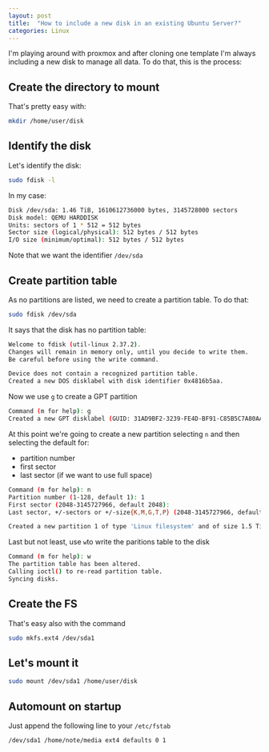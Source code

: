 ```yaml
---
layout: post
title:  "How to include a new disk in an existing Ubuntu Server?"
categories: Linux
---
```


I'm playing around with proxmox and after cloning one template I'm always including a new disk to manage all data. To do that, this is the process:

## Create the directory to mount

That's pretty easy with:

``` bash
mkdir /home/user/disk
```

## Identify the disk

Let's identify the disk:

``` bash
sudo fdisk -l
```

In my case:

``` bash
Disk /dev/sda: 1.46 TiB, 1610612736000 bytes, 3145728000 sectors
Disk model: QEMU HARDDISK
Units: sectors of 1 * 512 = 512 bytes
Sector size (logical/physical): 512 bytes / 512 bytes
I/O size (minimum/optimal): 512 bytes / 512 bytes
```

Note that we want the identifier `/dev/sda`

## Create partition table

As no partitions are listed, we need to create a partition table. To do that:

``` bash
sudo fdisk /dev/sda
```

It says that the disk has no partition table:

``` bash
Welcome to fdisk (util-linux 2.37.2).
Changes will remain in memory only, until you decide to write them.
Be careful before using the write command.

Device does not contain a recognized partition table.
Created a new DOS disklabel with disk identifier 0x4816b5aa.
```

Now we use `g` to create a GPT partition

``` bash
Command (m for help): g
Created a new GPT disklabel (GUID: 31AD9BF2-3239-FE4D-BF91-C85B5C7A80AA).
```

At this point we're going to create a new partition selecting `n` and then selecting the default for:
* partition number
* first sector
* last sector (if we want to use full space)

``` bash
Command (m for help): n
Partition number (1-128, default 1): 1
First sector (2048-3145727966, default 2048):
Last sector, +/-sectors or +/-size{K,M,G,T,P} (2048-3145727966, default 3145727966):

Created a new partition 1 of type 'Linux filesystem' and of size 1.5 TiB.
```

Last but not least, use `w`to write the paritions table to the disk

``` bash
Command (m for help): w
The partition table has been altered.
Calling ioctl() to re-read partition table.
Syncing disks.
```

## Create the FS

That's easy also with the command

``` bash
sudo mkfs.ext4 /dev/sda1
```

## Let's mount it

``` bash
sudo mount /dev/sda1 /home/user/disk
```

## Automount on startup

Just append the following line to your `/etc/fstab`

``` bash
/dev/sda1 /home/note/media ext4 defaults 0 1
```
